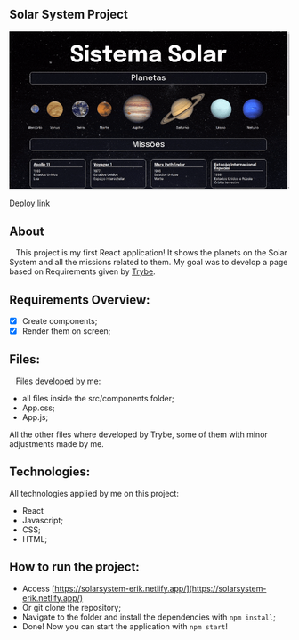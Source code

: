 ## Solar System Project
![solar-system-gif](solar-system-trybe.gif)

[Deploy link](https://solarsystem-erik.netlify.app/)

## About
&nbsp;&nbsp; This project is my first React application! It shows the planets on the Solar System and all the missions related to them. My goal was to develop a page based on Requirements given by [Trybe](https://www.betrybe.com/).
	
## Requirements Overview:
- [x] Create components;
- [x] Render them on screen;

## Files:
&nbsp;&nbsp; Files developed by me:
- all files inside the src/components folder;
- App.css;
- App.js;

All the other files where developed by Trybe, some of them with minor adjustments made by me.


## Technologies:
All technologies applied by me on this project:
- React
- Javascript;
- CSS;
- HTML;

## How to run the project:
- Access [https://solarsystem-erik.netlify.app/](https://solarsystem-erik.netlify.app/)
- Or git clone the repository;
- Navigate to the folder and install the dependencies with `npm install`;
- Done! Now you can start the application with `npm start`!
